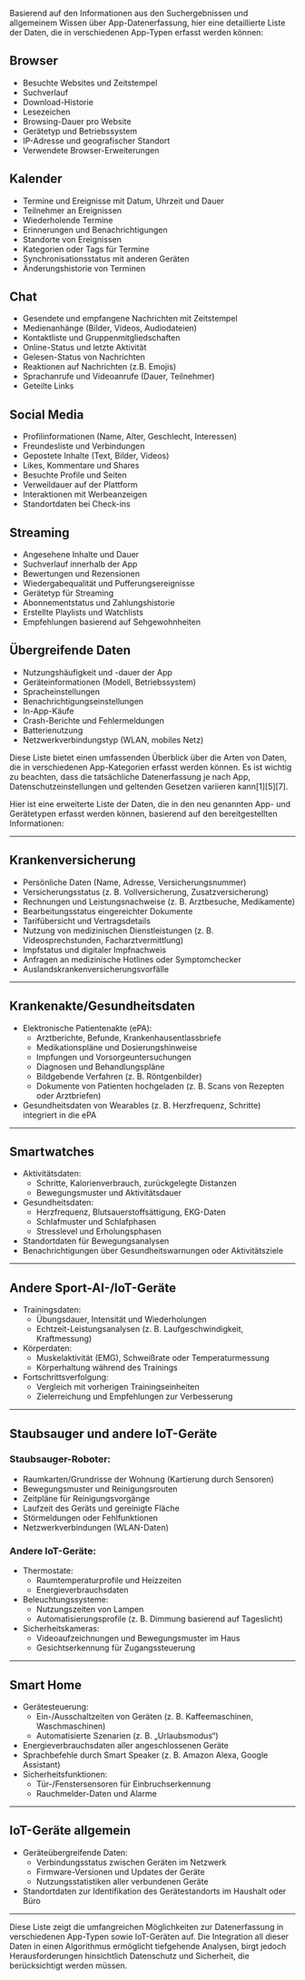 Basierend auf den Informationen aus den Suchergebnissen und allgemeinem Wissen über App-Datenerfassung, hier eine detaillierte Liste der Daten, die in verschiedenen App-Typen erfasst werden können:

## Browser
- Besuchte Websites und Zeitstempel
- Suchverlauf
- Download-Historie
- Lesezeichen
- Browsing-Dauer pro Website
- Gerätetyp und Betriebssystem
- IP-Adresse und geografischer Standort
- Verwendete Browser-Erweiterungen

## Kalender
- Termine und Ereignisse mit Datum, Uhrzeit und Dauer
- Teilnehmer an Ereignissen
- Wiederholende Termine
- Erinnerungen und Benachrichtigungen
- Standorte von Ereignissen
- Kategorien oder Tags für Termine
- Synchronisationsstatus mit anderen Geräten
- Änderungshistorie von Terminen

## Chat
- Gesendete und empfangene Nachrichten mit Zeitstempel
- Medienanhänge (Bilder, Videos, Audiodateien)
- Kontaktliste und Gruppenmitgliedschaften
- Online-Status und letzte Aktivität
- Gelesen-Status von Nachrichten
- Reaktionen auf Nachrichten (z.B. Emojis)
- Sprachanrufe und Videoanrufe (Dauer, Teilnehmer)
- Geteilte Links

## Social Media
- Profilinformationen (Name, Alter, Geschlecht, Interessen)
- Freundesliste und Verbindungen
- Gepostete Inhalte (Text, Bilder, Videos)
- Likes, Kommentare und Shares
- Besuchte Profile und Seiten
- Verweildauer auf der Plattform
- Interaktionen mit Werbeanzeigen
- Standortdaten bei Check-ins

## Streaming
- Angesehene Inhalte und Dauer
- Suchverlauf innerhalb der App
- Bewertungen und Rezensionen
- Wiedergabequalität und Pufferungsereignisse
- Gerätetyp für Streaming
- Abonnementstatus und Zahlungshistorie
- Erstellte Playlists und Watchlists
- Empfehlungen basierend auf Sehgewohnheiten

## Übergreifende Daten
- Nutzungshäufigkeit und -dauer der App
- Geräteinformationen (Modell, Betriebssystem)
- Spracheinstellungen
- Benachrichtigungseinstellungen
- In-App-Käufe
- Crash-Berichte und Fehlermeldungen
- Batterienutzung
- Netzwerkverbindungstyp (WLAN, mobiles Netz)

Diese Liste bietet einen umfassenden Überblick über die Arten von Daten, die in verschiedenen App-Kategorien erfasst werden können. Es ist wichtig zu beachten, dass die tatsächliche Datenerfassung je nach App, Datenschutzeinstellungen und geltenden Gesetzen variieren kann[1][5][7].



Hier ist eine erweiterte Liste der Daten, die in den neu genannten App- und Gerätetypen erfasst werden können, basierend auf den bereitgestellten Informationen:

---

## **Krankenversicherung**
- Persönliche Daten (Name, Adresse, Versicherungsnummer)
- Versicherungsstatus (z. B. Vollversicherung, Zusatzversicherung)
- Rechnungen und Leistungsnachweise (z. B. Arztbesuche, Medikamente)
- Bearbeitungsstatus eingereichter Dokumente
- Tarifübersicht und Vertragsdetails
- Nutzung von medizinischen Dienstleistungen (z. B. Videosprechstunden, Facharztvermittlung)
- Impfstatus und digitaler Impfnachweis
- Anfragen an medizinische Hotlines oder Symptomchecker
- Auslandskrankenversicherungsvorfälle

---

## **Krankenakte/Gesundheitsdaten**
- Elektronische Patientenakte (ePA):
  - Arztberichte, Befunde, Krankenhausentlassbriefe
  - Medikationspläne und Dosierungshinweise
  - Impfungen und Vorsorgeuntersuchungen
  - Diagnosen und Behandlungspläne
  - Bildgebende Verfahren (z. B. Röntgenbilder)
  - Dokumente von Patienten hochgeladen (z. B. Scans von Rezepten oder Arztbriefen)
- Gesundheitsdaten von Wearables (z. B. Herzfrequenz, Schritte) integriert in die ePA

---

## **Smartwatches**
- Aktivitätsdaten:
  - Schritte, Kalorienverbrauch, zurückgelegte Distanzen
  - Bewegungsmuster und Aktivitätsdauer
- Gesundheitsdaten:
  - Herzfrequenz, Blutsauerstoffsättigung, EKG-Daten
  - Schlafmuster und Schlafphasen
  - Stresslevel und Erholungsphasen
- Standortdaten für Bewegungsanalysen
- Benachrichtigungen über Gesundheitswarnungen oder Aktivitätsziele

---

## **Andere Sport-AI-/IoT-Geräte**
- Trainingsdaten:
  - Übungsdauer, Intensität und Wiederholungen
  - Echtzeit-Leistungsanalysen (z. B. Laufgeschwindigkeit, Kraftmessung)
- Körperdaten:
  - Muskelaktivität (EMG), Schweißrate oder Temperaturmessung
  - Körperhaltung während des Trainings
- Fortschrittsverfolgung:
  - Vergleich mit vorherigen Trainingseinheiten
  - Zielerreichung und Empfehlungen zur Verbesserung

---

## **Staubsauger und andere IoT-Geräte**
### Staubsauger-Roboter:
- Raumkarten/Grundrisse der Wohnung (Kartierung durch Sensoren)
- Bewegungsmuster und Reinigungsrouten
- Zeitpläne für Reinigungsvorgänge
- Laufzeit des Geräts und gereinigte Fläche
- Störmeldungen oder Fehlfunktionen
- Netzwerkverbindungen (WLAN-Daten)

### Andere IoT-Geräte:
- Thermostate:
  - Raumtemperaturprofile und Heizzeiten
  - Energieverbrauchsdaten
- Beleuchtungssysteme:
  - Nutzungszeiten von Lampen 
  - Automatisierungsprofile (z. B. Dimmung basierend auf Tageslicht)
- Sicherheitskameras:
  - Videoaufzeichnungen und Bewegungsmuster im Haus
  - Gesichtserkennung für Zugangssteuerung

---

## **Smart Home**
- Gerätesteuerung:
  - Ein-/Ausschaltzeiten von Geräten (z. B. Kaffeemaschinen, Waschmaschinen)
  - Automatisierte Szenarien (z. B. „Urlaubsmodus“)
- Energieverbrauchsdaten aller angeschlossenen Geräte
- Sprachbefehle durch Smart Speaker (z. B. Amazon Alexa, Google Assistant)
- Sicherheitsfunktionen:
  - Tür-/Fenstersensoren für Einbruchserkennung
  - Rauchmelder-Daten und Alarme

---

## **IoT-Geräte allgemein**
- Geräteübergreifende Daten:
  - Verbindungsstatus zwischen Geräten im Netzwerk
  - Firmware-Versionen und Updates der Geräte
  - Nutzungsstatistiken aller verbundenen Geräte 
- Standortdaten zur Identifikation des Gerätestandorts im Haushalt oder Büro

---

Diese Liste zeigt die umfangreichen Möglichkeiten zur Datenerfassung in verschiedenen App-Typen sowie IoT-Geräten auf. Die Integration all dieser Daten in einen Algorithmus ermöglicht tiefgehende Analysen, birgt jedoch Herausforderungen hinsichtlich Datenschutz und Sicherheit, die berücksichtigt werden müssen.

